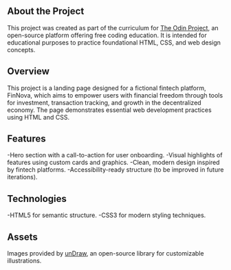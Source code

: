 ## About the Project
This project was created as part of the curriculum for [The Odin Project](https://www.theodinproject.com/), an open-source platform offering free coding education. It is intended for educational purposes to practice foundational HTML, CSS, and web design concepts.

## Overview
This project is a landing page designed for a fictional fintech platform, FinNova, which aims to empower users with financial freedom through tools for investment, transaction tracking, and growth in the decentralized economy. The page demonstrates essential web development practices using HTML and CSS.

## Features
-Hero section with a call-to-action for user onboarding.
-Visual highlights of features using custom cards and graphics.
-Clean, modern design inspired by fintech platforms.
-Accessibility-ready structure (to be improved in future iterations).

## Technologies
-HTML5 for semantic structure.
-CSS3 for modern styling techniques.

## Assets
Images provided by [unDraw](https://undraw.co/), an open-source library for customizable illustrations.